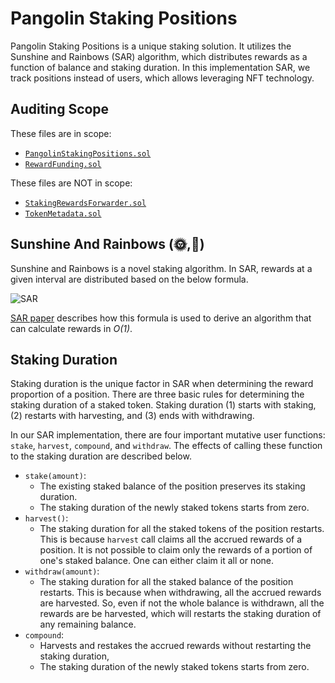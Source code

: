 # Pangolin Staking Positions

Pangolin Staking Positions is a unique staking solution. It utilizes the Sunshine and Rainbows
(SAR) algorithm, which distributes rewards as a function of balance and staking duration. In this
implementation SAR, we track positions instead of users, which allows leveraging NFT technology.

## Auditing Scope

These files are in scope:

* [`PangolinStakingPositions.sol`](./PangolinStakingPositions.sol)
* [`RewardFunding.sol`](./RewardFunding.sol)

These files are NOT in scope:

* [`StakingRewardsForwarder.sol`](./StakingRewardsForwarder.sol)
* [`TokenMetadata.sol`](./TokenMetadata.sol)

## Sunshine And Rainbows (🌞,🌈)

Sunshine and Rainbows is a novel staking algorithm. In SAR, rewards at a given interval are
distributed based on the below formula.

![SAR](https://latex.codecogs.com/svg.image?\textit{reward&space;proportio}n&space;=&space;\frac{\textit{position&space;staked&space;balance}}{\textit{total&space;staked&space;balance}}&space;\times&space;\frac{\textit{position&space;staking&space;duration}}{\textit{average&space;staking&space;duration}} )

[SAR paper](https://gateway.pinata.cloud/ipfs/QmbvtoPtooSjTNfToAkRzjArvCWwGQDHk3kGeHYuSguCar)
describes how this formula is used to derive an algorithm that can calculate rewards in *O(1)*.

## Staking Duration

Staking duration is the unique factor in SAR when determining the reward proportion of a position.
There are three basic rules for determining the staking duration of a staked token. Staking
duration (1) starts with staking, (2) restarts with harvesting, and (3) ends with withdrawing.

In our SAR implementation, there are four important mutative user functions: `stake`, `harvest`,
`compound`, and `withdraw`. The effects of calling these function to the staking duration are
described below.

* `stake(amount)`:
	* The existing staked balance of the position preserves its staking duration.
	* The staking duration of the newly staked tokens starts from zero.
* `harvest()`:
	* The staking duration for all the staked tokens of the position restarts.
  This is because `harvest` call claims all the accrued rewards of a position. It is not possible
  to claim only the rewards of a portion of one's staked balance. One can either claim it all or
  none.
* `withdraw(amount)`:
	* The staking duration for all the staked balance of the position restarts.
  This is because when withdrawing, all the accrued rewards are harvested. So, even if not the
  whole balance is withdrawn, all the rewards are be harvested, which will restarts the staking
  duration of any remaining balance.
* `compound`:
	* Harvests and restakes the accrued rewards without restarting the staking duration,
	* The staking duration of the newly staked tokens starts from zero.
